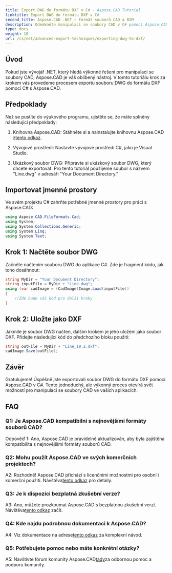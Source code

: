 ```yaml
---
title: Export DWG do formátu DXF v C# - Aspose.CAD Tutorial
linktitle: Export DWG do formátu DXF v C#
second_title: Aspose.CAD .NET – formát souborů CAD a BIM
description: Odemkněte manipulaci se soubory CAD v C# pomocí Aspose.CAD. Naučte se bez námahy exportovat DWG do DXF. Postupujte podle našeho podrobného průvodce pro bezproblémovou integraci.
type: docs
weight: 10
url: /cs/net/advanced-export-techniques/exporting-dwg-to-dxf/
---
```

## Úvod

Pokud jste vývojář .NET, který hledá výkonné řešení pro manipulaci se soubory CAD, Aspose.CAD je váš oblíbený nástroj. V tomto tutoriálu krok za krokem vás provedeme procesem exportu souboru DWG do formátu DXF pomocí C# s Aspose.CAD.

## Předpoklady

Než se pustíte do výukového programu, ujistěte se, že máte splněny následující předpoklady:

1.  Knihovna Aspose.CAD: Stáhněte si a nainstalujte knihovnu Aspose.CAD z[tento odkaz](https://releases.aspose.com/cad/net/).

2. Vývojové prostředí: Nastavte vývojové prostředí C#, jako je Visual Studio.

3. Ukázkový soubor DWG: Připravte si ukázkový soubor DWG, který chcete exportovat. Pro tento tutoriál použijeme soubor s názvem "Line.dwg" v adresáři "Your Document Directory."

## Importovat jmenné prostory

Ve svém projektu C# zahrňte potřebné jmenné prostory pro práci s Aspose.CAD:

```csharp
using Aspose.CAD.FileFormats.Cad;
using System;
using System.Collections.Generic;
using System.Linq;
using System.Text;
```

## Krok 1: Načtěte soubor DWG

Začněte načtením souboru DWG do aplikace C#. Zde je fragment kódu, jak toho dosáhnout:

```csharp
string MyDir = "Your Document Directory";
string inputFile = MyDir + "Line.dwg";
using (var cadImage = (CadImage)Image.Load(inputFile))
{
    //Zde bude váš kód pro další kroky
}
```

## Krok 2: Uložte jako DXF

Jakmile je soubor DWG načten, dalším krokem je jeho uložení jako soubor DXF. Přidejte následující kód do předchozího bloku použití:

```csharp
string outFile = MyDir + "Line_19.2.dxf";
cadImage.Save(outFile);
```

## Závěr

Gratulujeme! Úspěšně jste exportovali soubor DWG do formátu DXF pomocí Aspose.CAD v C#. Tento jednoduchý, ale výkonný proces otevírá svět možností pro manipulaci se soubory CAD ve vašich aplikacích.

## FAQ

### Q1: Je Aspose.CAD kompatibilní s nejnovějšími formáty souborů CAD?

Odpověď 1: Ano, Aspose.CAD je pravidelně aktualizován, aby byla zajištěna kompatibilita s nejnovějšími formáty souborů CAD.

### Q2: Mohu použít Aspose.CAD ve svých komerčních projektech?

 A2: Rozhodně! Aspose.CAD přichází s licenčními možnostmi pro osobní i komerční použití. Návštěva[tento odkaz](https://purchase.aspose.com/buy) pro detaily.

### Q3: Je k dispozici bezplatná zkušební verze?

 A3: Ano, můžete prozkoumat Aspose.CAD s bezplatnou zkušební verzí. Návštěva[tento odkaz](https://releases.aspose.com/) začít.

### Q4: Kde najdu podrobnou dokumentaci k Aspose.CAD?

 A4: Viz dokumentace na adrese[tento odkaz](https://reference.aspose.com/cad/net/) za komplexní návod.

### Q5: Potřebujete pomoc nebo máte konkrétní otázky?

 A5: Navštivte fórum komunity Aspose.CAD[tady](https://forum.aspose.com/c/cad/19)za odbornou pomoc a podporu komunity.
